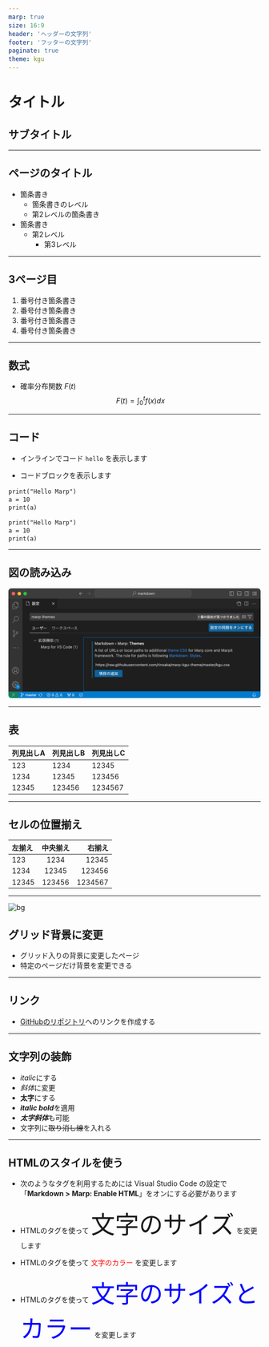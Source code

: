 ```yaml
---
marp: true
size: 16:9
header: 'ヘッダーの文字列'
footer: 'フッターの文字列'
paginate: true
theme: kgu
---
```


# タイトル
## サブタイトル

---

## ページのタイトル
- 箇条書き
  - 箇条書きのレベル
  - 第2レベルの箇条書き
- 箇条書き
  - 第2レベル
    - 第3レベル

---

## 3ページ目
1. 番号付き箇条書き
1. 番号付き箇条書き
1. 番号付き箇条書き
1. 番号付き箇条書き

---

## 数式
- 確率分布関数 $F(t)$
$$
F(t) = \int_{0}^{t}f(x)dx
$$

---

## コード

- インラインでコード `hello` を表示します

- コードブロックを表示します
~~~
print("Hello Marp")
a = 10
print(a)
~~~

```
print("Hello Marp")
a = 10
print(a)
```

---

## 図の読み込み

![fig](config.png)

---

## 表

列見出しA | 列見出しB | 列見出しC
---|---|---
123 | 1234 | 12345
1234 | 12345 | 123456
12345 | 123456 | 1234567

---

## セルの位置揃え

左揃え | 中央揃え | 右揃え
:---|:---:|---:
123 | 1234 | 12345
1234 | 12345 | 123456
12345 | 123456 | 1234567

---
![bg](https://rinsakas3storage.s3-ap-northeast-1.amazonaws.com/ec2www/marp/kgu16-9-ruled.png)

## グリッド背景に変更

- グリッド入りの背景に変更したページ
- 特定のページだけ背景を変更できる

---
## リンク

- [GitHubのリポジトリ](https://github.com/rinsaka/marp-kgu-theme)へのリンクを作成する

---

## 文字列の装飾

- *italic*にする
- *斜体*に変更
- **太字**にする
- ***italic bold***を適用
- ***太字斜体***も可能
- 文字列に~~取り消し線~~を入れる

---

## HTMLのスタイルを使う

- 次のようなタグを利用するためには Visual Studio Code の設定で
「**Markdown > Marp: Enable HTML**」をオンにする必要があります


- HTMLのタグを使って <span style="font-size:48px;">文字のサイズ</span> を変更します
- HTMLのタグを使って <span style="color:red;">文字のカラー</span> を変更します
- HTMLのタグを使って <span style="font-size:48px;color:#0000FF;">文字のサイズとカラー</span> を変更します
